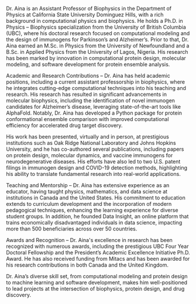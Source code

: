 Dr. Aina is an Assistant Professor of Biophysics in the Department of Physics at California State University Dominguez Hills, with a rich background in computational physics and biophysics. He holds a Ph.D. in Physics – Biophysics specialization from the University of British Columbia (UBC), where his doctoral research focused on computational modeling and the design of immunogens for Parkinson’s and Alzheimer’s. Prior to that, Dr. Aina earned an M.Sc. in Physics from the University of Newfoundland and a B.Sc. in Applied Physics from the University of Lagos, Nigeria. His research has been marked by innovation in computational protein design, molecular modeling, and software development for protein ensemble analysis.

Academic and Research Contributions – Dr. Aina has held academic positions, including a current assistant professorship in biophysics, where he integrates cutting-edge computational techniques into his teaching and research. His research has resulted in significant advancements in molecular biophysics, including the identification of novel immunogen candidates for Alzheimer’s disease, leveraging state-of-the-art tools like AlphaFold. Notably, Dr. Aina has developed a Python package for protein conformational ensemble comparison with improved computational efficiency for accelerated drug target discovery.

His work has been presented,  virtually and in person,  at prestigious institutions such as Oak Ridge National Laboratory and Johns Hopkins University, and he has co-authored several publications, including papers on protein design, molecular dynamics, and vaccine immunogens for neurodegenerative diseases. His efforts have also led to two U.S. patent filings in immunogen design and COVID-19 detection methods, highlighting his ability to translate fundamental research into real-world applications.

Teaching and Mentorship – Dr. Aina has extensive experience as an educator, having taught physics, mathematics, and data science at institutions in Canada and the United States. His commitment to education extends to curriculum development and the incorporation of modern pedagogical techniques, enhancing the learning experience for diverse student groups. In addition, he founded Data Insight, an online platform that trains economically disadvantaged individuals in data science, impacting more than 500 beneficiaries across over 50 countries.

Awards and Recognition – Dr. Aina's excellence in research has been recognized with numerous awards, including the prestigious UBC Four Year Doctoral Fellowship and the President’s Academic Excellence Initiative Ph.D. Award. He has also received funding from Mitacs and has been awarded for his research contributions in both Canada and the United Kingdom.

Dr. Aina’s diverse skill set, from computational modeling and protein design to machine learning and software development, makes him well-positioned to lead projects at the intersection of biophysics, protein design, and drug discovery. 


